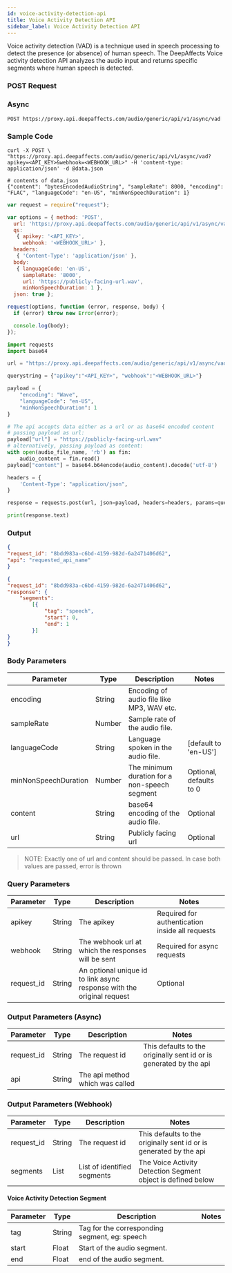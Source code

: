 ```yaml
---
id: voice-activity-detection-api
title: Voice Activity Detection API
sidebar_label: Voice Activity Detection API
---
```


Voice activity detection (VAD) is a technique used in speech processing to detect the presence (or absence) of human speech. The DeepAffects Voice activity detection API analyzes the audio input and returns specific segments where human speech is detected.


### POST Request

### Async

`POST https://proxy.api.deepaffects.com/audio/generic/api/v1/async/vad`

### Sample Code

<!--DOCUSAURUS_CODE_TABS-->

<!--Shell-->

```shell
curl -X POST \
"https://proxy.api.deepaffects.com/audio/generic/api/v1/async/vad?apikey=<API_KEY>&webhook=<WEBHOOK_URL>" -H 'content-type: application/json' -d @data.json

# contents of data.json
{"content": "bytesEncodedAudioString", "sampleRate": 8000, "encoding": "FLAC", "languageCode": "en-US", "minNonSpeechDuration": 1}
```
<!--Javascript-->

```javascript
var request = require("request");

var options = { method: 'POST',
  url: 'https://proxy.api.deepaffects.com/audio/generic/api/v1/async/vad',
  qs: 
   { apikey: '<API_KEY>',
     webhook: '<WEBHOOK_URL>' },
  headers: 
   { 'Content-Type': 'application/json' },
  body: 
   { languageCode: 'en-US',
     sampleRate: '8000',
     url: 'https://publicly-facing-url.wav',
     minNonSpeechDuration: 1 },
  json: true };

request(options, function (error, response, body) {
  if (error) throw new Error(error);

  console.log(body);
});

```
<!--Python-->

```python
import requests
import base64

url = "https://proxy.api.deepaffects.com/audio/generic/api/v1/async/vad"

querystring = {"apikey":"<API_KEY>", "webhook":"<WEBHOOK_URL>"}

payload = {
    "encoding": "Wave",
    "languageCode": "en-US",
    "minNonSpeechDuration": 1
}

# The api accepts data either as a url or as base64 encoded content
# passing payload as url:
payload["url"] = "https://publicly-facing-url.wav"
# alternatively, passing payload as content:
with open(audio_file_name, 'rb') as fin:
    audio_content = fin.read()
payload["content"] = base64.b64encode(audio_content).decode('utf-8')

headers = {
    'Content-Type': "application/json",
}

response = requests.post(url, json=payload, headers=headers, params=querystring)

print(response.text)
```
<!--END_DOCUSAURUS_CODE_TABS-->

### Output

<!--DOCUSAURUS_CODE_TABS-->

<!--Async-->
```json
{
"request_id": "8bdd983a-c6bd-4159-982d-6a2471406d62",
"api": "requested_api_name"
}
```
<!--Webhook-->
```json
{
"request_id": "8bdd983a-c6bd-4159-982d-6a2471406d62",
"response": {
    "segments":
        [{
            "tag": "speech",
            "start": 0,
            "end": 1
        }]
}
}
```
<!--END_DOCUSAURUS_CODE_TABS-->

### Body Parameters

| Parameter    | Type         | Description                               | Notes                        |
| ------------ | ------------ | ----------------------------------------- | ---------------------------- |
| encoding     | String       | Encoding of audio file like MP3, WAV etc. |                              |
| sampleRate   | Number       | Sample rate of the audio file.            |                              |
| languageCode | String       | Language spoken in the audio file.        | [default to &#39;en-US&#39;] |
| minNonSpeechDuration   | Number | The minimum duration for a non-speech segment     |    Optional, defaults to 0                          |
| content      | String | base64 encoding of the audio file.                       | Optional                     |
| url          | String | Publicly facing url                                      | Optional                     |

> NOTE: Exactly one of url and content should be passed. In case both values are passed, error is thrown


### Query Parameters

| Parameter  | Type   | Description                                                            | Notes                                           |
| ---------- | ------ | ---------------------------------------------------------------------- | ----------------------------------------------- |
| apikey    | String | The apikey                                                             | Required for authentication inside all requests |
| webhook    | String | The webhook url at which the responses will be sent                    | Required for async requests                     |
| request_id | String | An optional unique id to link async response with the original request | Optional                                        |

### Output Parameters (Async)

| Parameter  | Type   | Description                     | Notes                                                              |
| ---------- | ------ | ------------------------------- | ------------------------------------------------------------------ |
| request_id | String | The request id                  | This defaults to the originally sent id or is generated by the api |
| api        | String | The api method which was called |                                                                    |

### Output Parameters (Webhook)

| Parameter  | Type   | Description                 | Notes                                                              |
| ---------- | ------ | --------------------------- | ------------------------------------------------------------------ |
| request_id | String | The request id              | This defaults to the originally sent id or is generated by the api |
| segments   | List   | List of identified segments | The Voice Activity Detection Segment object is defined below         |

#### Voice Activity Detection Segment

| Parameter  | Type   | Description                           | Notes |
| ---------- | ------ | ------------------------------------- | ----- |
| tag | String | Tag for the corresponding segment, eg: speech |       |
| start      | Float  | Start of the audio segment.           |       |
| end        | Float  | end of the audio segment.             |       |
